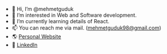 - 👋 Hi, I’m @mehmetguduk
- 👀 I’m interested in Web and Software development.
- 🌱 I’m currently learning details of React.
- 📫 You can reach me via mail. (mehmetguduk98@gmail.com)
- 🌎 [Personal Website](https://mehmetguduk.netlify.app/)
- 🔗 [LinkedIn](https://www.linkedin.com/in/mehmetguduk/)


<!---
mehmetguduk/mehmetguduk is a ✨ special ✨ repository because its `README.md` (this file) appears on your GitHub profile.
You can click the Preview link to take a look at your changes.
--->
